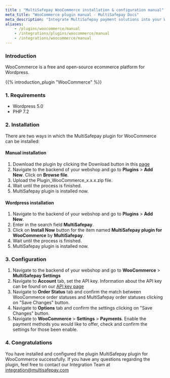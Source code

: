 ```yaml
---
title : "MultiSafepay WooCommerce installation & configuration manual"
meta_title: "WooCommerce plugin manual - MultiSafepay Docs"
meta_description: "Integrate MultiSafepay payment solutions into your Wordpress WooCommerce webshop. MultiSafepay Docs provides information about getting started, building and testing integrations."
aliases:
    - /plugins/woocommerce/manual
    - /integrations/plugins/woocommerce/manual
    - /integrations/woocommerce/manual
---
```


### Introduction

WooCommerce is a free and open-source ecommerce platform for Wordpress. 

{{% introduction_plugin "WooCommerce" %}}

### 1. Requirements
- Wordpress 5.0
- PHP 7.2

### 2. Installation

There are two ways in which the MultiSafepay plugin for WooCommerce can be installed:

#### Manual installation

1. Download the plugin by clicking the Download button in this [page](/integrations/ecommerce-integrations/woocommerce)
2. Navigate to the backend of your webshop and go to **Plugins** > **Add New**. Click on **Browse file**.
3. Upload the Plugin_WooCommerce_x.x.x.zip file.
4. Wait until the process is finished.
5. MultiSafepay plugin is installed now.

#### Wordpress installation

1. Navigate to the backend of your webshop and go to **Plugins** > **Add New**.
2. Enter in the search field **MultiSafepay**. 
3. Click on **Install Now** button for the item named **MultiSafepay plugin for WooCommerce** by **MultiSafepay**.
4. Wait until the process is finished.
5. MultiSafepay plugin is installed now.

### 3. Configuration
1. Navigate to the backend of your webshop and go to **WooCommerce** > **MultiSafepay Settings**
2. Navigate to **Account** tab, set the API key. Information about the API key can be found on our [API key page](/tools/multisafepay-control/get-your-api-key)
3. Navigate to **Order Status** tab and confirm the match between WooCommerce order statuses and MultiSafepay order statuses clicking on "Save Changes" button.
4. Navigate to **Options** tab and confirm the settings clicking on "Save Changes" button.
5. Navigate to **WooCommerce** > **Settings** > **Payments**. Enable the payment methods you would like to offer, check and confirm the settings for those been enable.

### 4. Congratulations
You have installed and configured the plugin MultiSafepay plugin for WooCommerce successfully. If you have any questions regarding the plugin, feel free to contact our Integration Team at <integration@multisafepay.com>
